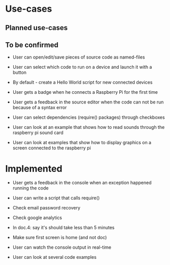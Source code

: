 # Use-cases

## Planned use-cases


## To be confirmed

 * User can open/edit/save pieces of source code as named-files

 * User can select which code to run on a device and launch it with a button

 * By default - create a Hello World script for new connected devices

 * User gets a badge when he connects a Raspberry Pi for the first time

 * User gets a feedback in the source editor when the code can not be run because of a syntax error

 * User can select dependencies (require() packages) through checkboxes

 * User can look at an example that shows how to read sounds through the raspberry pi sound card

 * User can look at examples that show how to display graphics on a screen connected to the raspberry pi


# Implemented

 * User gets a feedback in the console when an exception happened running the code

 * User can write a script that calls require()

 * Check email password recovery

 * Check google analytics

 * In doc.4: say it's should take less than 5 minutes

 * Make sure first screen is home (and not doc)

 * User can watch the console output in real-time

 * User can look at several code examples
